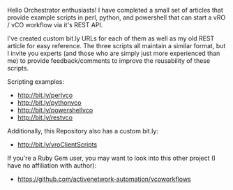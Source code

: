 Hello Orchestrator enthusiasts! 
I have completed a small set of articles that provide example scripts in 
perl, python, and powershell that can start a vRO / vCO workflow via it's REST API. 

I've created custom bit.ly URLs for each of them as well as my old REST article for easy reference. 
The three scripts all maintain a similar format, but I invite you experts 
(and those who are simply just more experienced than me) to provide 
feedback/comments to improve the reusability of these scripts.

Scripting examples:
* http://bit.ly/perlvco 
* http://bit.ly/pythonvco 
* http://bit.ly/powershellvco 
* http://bit.ly/restvco 

Additionally, this Repository also has a custom bit.ly:
* http://bit.ly/vroClientScripts
 
If you're a Ruby Gem user, you may want to look into this other project (I have no affiliation with author):
* https://github.com/activenetwork-automation/vcoworkflows
